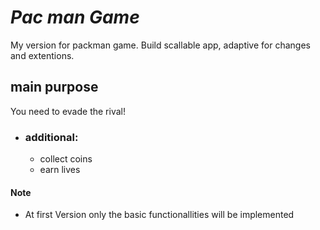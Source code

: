 # *Pac man Game*
My version for packman game.
Build scallable app, adaptive for changes and extentions.

## main purpose
You need to evade the rival!
* ### additional:
  * collect coins
  * earn lives

#### Note
* At first Version only the basic functionallities will be implemented
